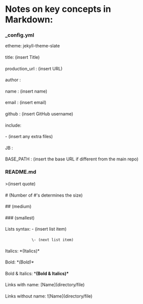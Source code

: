 # Notes on key concepts in Markdown:

### _config.yml

etheme: jekyll-theme-slate
####
title: (insert Title)
####
production_url : (insert URL)
####
author :
####
  name : (insert name)
  ####
  email : (insert email)
  ####
  github : (insert GitHub username)
####
include: 
####
\- (insert any extra files) 
####
JB :
####
  BASE_PATH : (insert the base URL if different from the main repo)
####
### README.md
####
\>(insert quote)
####
\# (Number of #'s determines the size)
####
\## (medium)
####
\### (smallest)
####
Lists syntax:   \- (insert list item)
####
                \- (next list item)
####
Italics: \*(Italics)\*
####
Bold: **\(Bold)\**
####
Bold & Italics: \***(Bold & Italics)\***
####
Links with name: [Name]\(directory/file)  
####
Links without name: ![Name]\(directory/file)  
